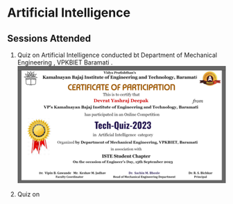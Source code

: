 
# Artificial Intelligence

## Sessions Attended

1. Quiz on  Artificial Intelligence conducted bt Department of Mechanical Engineering , VPKBIET Baramati .
![Logo](https://github.com/yashraj9011/AIDS-Semester-5/blob/master/Artificial%20Intelligence/AI%201.png)

 2. Quiz on 
